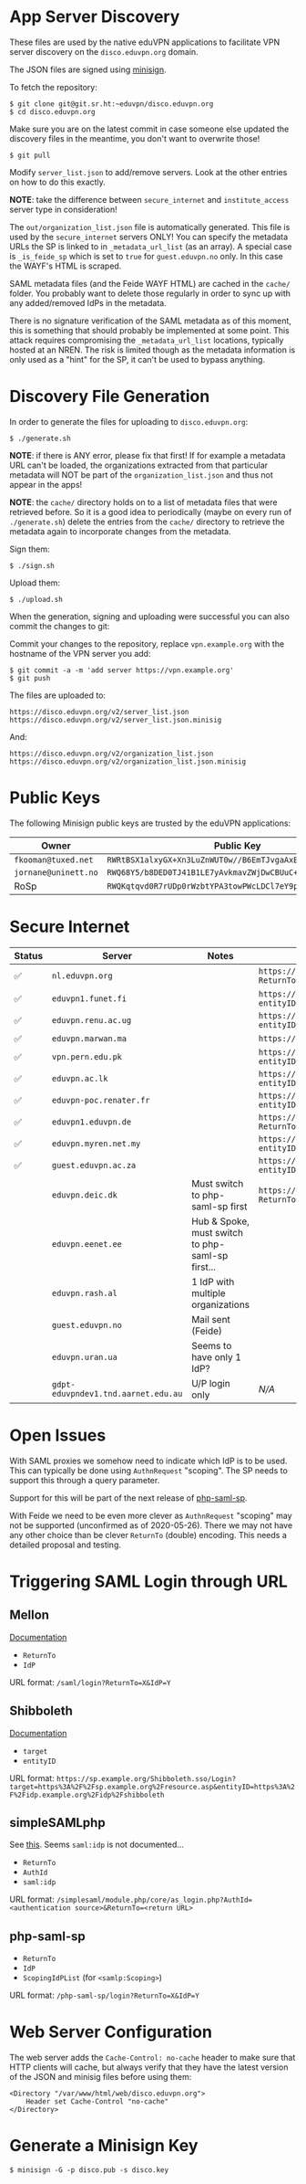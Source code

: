# App Server Discovery

These files are used by the native eduVPN applications to facilitate VPN server 
discovery on the `disco.eduvpn.org` domain.

The JSON files are signed using 
[minisign](https://jedisct1.github.io/minisign/).

To fetch the repository:

    $ git clone git@git.sr.ht:~eduvpn/disco.eduvpn.org
    $ cd disco.eduvpn.org

Make sure you are on the latest commit in case someone else updated the 
discovery files in the meantime, you don't want to overwrite those!

    $ git pull

Modify `server_list.json` to add/remove servers. Look at the other entries on
how to do this exactly. 

**NOTE**: take the difference between `secure_internet` and `institute_access` 
server type in consideration!

The `out/organization_list.json` file is automatically generated. This file is 
used by the `secure_internet` servers ONLY! You can specify the metadata URLs 
the SP is linked to in `_metadata_url_list` (as an array). A special case is 
`_is_feide_sp` which is set to `true` for `guest.eduvpn.no` only. In this case
the WAYF's HTML is scraped.

SAML metadata files (and the Feide WAYF HTML) are cached in the `cache/` 
folder. You probably want to delete those regularly in order to sync up with 
any added/removed IdPs in the metadata. 

There is no signature verification of the SAML metadata as of this moment, this 
is something that should probably be implemented at some point. This attack 
requires compromising the `_metadata_url_list` locations, typically hosted at 
an NREN. The risk is limited though as the metadata information is only used as 
a "hint" for the SP, it can't be used to bypass anything.

# Discovery File Generation

In order to generate the files for uploading to `disco.eduvpn.org`:

    $ ./generate.sh

**NOTE**: if there is ANY error, please fix that first! If for example a 
metadata URL can't be loaded, the organizations extracted from that particular
metadata will NOT be part of the `organization_list.json` and thus not appear 
in the apps!

**NOTE**: the `cache/` directory holds on to a list of metadata files that 
were retrieved before. So it is a good idea to periodically (maybe on every 
run of `./generate.sh`) delete the entries from the `cache/` directory to 
retrieve the metadata again to incorporate changes from the metadata.

Sign them:

    $ ./sign.sh

Upload them:

    $ ./upload.sh

When the generation, signing and uploading were successful you can also commit
the changes to git:

Commit your changes to the repository, replace `vpn.example.org` with the 
hostname of the VPN server you add:

    $ git commit -a -m 'add server https://vpn.example.org'
    $ git push

The files are uploaded to:

    https://disco.eduvpn.org/v2/server_list.json
    https://disco.eduvpn.org/v2/server_list.json.minisig

And:

    https://disco.eduvpn.org/v2/organization_list.json
    https://disco.eduvpn.org/v2/organization_list.json.minisig

# Public Keys

The following Minisign public keys are trusted by the eduVPN applications:

| Owner                | Public Key                                                 |
| -------------------- | ---------------------------------------------------------- |
| `fkooman@tuxed.net`  | `RWRtBSX1alxyGX+Xn3LuZnWUT0w//B6EmTJvgaAxBMYzlQeI+jdrO6KF` |
| `jornane@uninett.no` | `RWQ68Y5/b8DED0TJ41B1LE7yAvkmavZWjDwCBUuC+Z2pP9HaSawzpEDA` |
| RoSp                 | `RWQKqtqvd0R7rUDp0rWzbtYPA3towPWcLDCl7eY9pBMMI/ohCmrS0WiM` |

# Secure Internet 

| Status | Server                              | Notes                               | Authentication URL Template                                                           | Metadata URL |
| ------ | ----------------------------------- | ----------------------------------- | ------------------------------------------------------------------------------------- | ------------ |
| ✅️     | `nl.eduvpn.org`                     |                                     | `https://nl.eduvpn.org/php-saml-sp/login?ReturnTo=@RETURN_TO@&IdP=@ORG_ID@`           | `https://metadata.surfconext.nl/sp/https%253A%252F%252Fnl.eduvpn.org%252Fsaml`, `https://eva-saml-idp.eduroam.nl/simplesamlphp/saml2/idp/metadata.php` |
| ✅️     | `eduvpn1.funet.fi`                  |                                     | `https://eduvpn1.funet.fi/Shibboleth.sso/Login?entityID=@ORG_ID@&target=@RETURN_TO@`  | `https://haka.funet.fi/metadata/haka-metadata.xml` |
| ✅️     | `eduvpn.renu.ac.ug`                 |                                     | `https://eduvpn.renu.ac.ug/Shibboleth.sso/Login?entityID=@ORG_ID@&target=@RETURN_TO@` | `https://rif.renu.ac.ug/rr/metadata/federation/RIF/IDP/metadata.xml` |
| ✅️     | `eduvpn.marwan.ma`                  |                                     | `https://eduvpn.marwan.ma/saml/login?ReturnTo=@RETURN_TO@&IdP=@ORG_ID@`               | `https://www.eduidm.ma/metadata/eduidm.xml` |
| ✅️     | `vpn.pern.edu.pk`                   |                                     | `https://vpn.pern.edu.pk/Shibboleth.sso/Login?entityID=@ORG_ID@&target=@RETURN_TO@`   | `https://rr.pern.edu.pk/rr3/signedmetadata/federation/PERN-Federation/metadata.xml` |
| ✅️     | `eduvpn.ac.lk`                      |                                     | `https://eduvpn.ac.lk/Shibboleth.sso/Login?entityID=@ORG_ID@&target=@RETURN_TO@`      | `https://fr.ac.lk/signedmetadata/metadata.xml` |
| ✅️     | `eduvpn-poc.renater.fr`             |                                 | `https://eduvpn-poc.renater.fr/Shibboleth.sso/Login?entityID=@ORG_ID@&target=@RETURN_TO@` | `https://metadata.federation.renater.fr/eduVPN-58b9d/preview/preview-renater-eduVPN-metadata.xml` | 
| ✅️     | `eduvpn1.eduvpn.de`                 |                                     | `https://eduvpn1.eduvpn.de/saml/login?ReturnTo=@RETURN_TO@&IdP=@ORG_ID@`              | `https://www.aai.dfn.de/fileadmin/metadata/dfn-aai-basic-metadata.xml` |
| ✅️     | `eduvpn.myren.net.my`               |                                     | `https://eduvpn.myren.net.my/Shibboleth.sso/Login?entityID=@ORG_ID@&target=@RETURN_TO@` | `https://sifulan.my/metadata/metadata.xml` |
| ✅️     | `guest.eduvpn.ac.za`                |                                     | `https://guest.eduvpn.ac.za/Shibboleth.sso/Login?entityID=@ORG_ID@&target=@RETURN_TO@` | `https://metadata.safire.ac.za/safire-idp-proxy-metadata.xml` |
|        | `eduvpn.deic.dk`                    | Must switch to php-saml-sp first    | `https://eduvpn.deic.dk/php-saml-sp/login?ReturnTo=@RETURN_TO@&IdP=https://wayf.wayf.dk&ScopingIdpList=@ORG_ID@` | For Organization List: `https://metadata.wayf.dk/birk-idp.xml`, for SP: `https://metadata.wayf.dk/wayf-metadata.xml` |
|        | `eduvpn.eenet.ee`                   | Hub & Spoke, must switch to php-saml-sp first... | | `https://taeva.taat.edu.ee/module.php/janus/exportentities.php?state=prodaccepted&mimetype=application%2Fsamlmetadata%2Bxml&external=null` |
|        | `eduvpn.rash.al`                    | 1 IdP with multiple organizations   | | |
|        | `guest.eduvpn.no`                   | Mail sent (Feide)                   | | |
|        | `eduvpn.uran.ua`                    | Seems to have only 1 IdP?           | | |
|        | `gdpt-eduvpndev1.tnd.aarnet.edu.au` | U/P login only                      | _N/A_ | _N/A_ |

# Open Issues

With SAML proxies we somehow need to indicate which IdP is to be used. This can
typically be done using `AuthnRequest` "scoping". The SP needs to support this
through a query parameter.

Support for this will be part of the next release of 
[php-saml-sp](https://sr.ht/~fkooman/php-saml-sp).

With Feide we need to be even more clever as `AuthnRequest` "scoping" may not 
be supported (unconfirmed as of 2020-05-26). There we may not have any other 
choice than be clever `ReturnTo` (double) encoding. This needs a detailed 
proposal and testing.

# Triggering SAML Login through URL

## Mellon

[Documentation](https://github.com/latchset/mod_auth_mellon#manual-login)

- `ReturnTo`
- `IdP`

URL format: `/saml/login?ReturnTo=X&IdP=Y`

## Shibboleth

[Documentation](https://wiki.shibboleth.net/confluence/display/SP3/SessionInitiator#SessionInitiator-InitiatorProtocol)

- `target`
- `entityID`

URL format: `https://sp.example.org/Shibboleth.sso/Login?target=https%3A%2F%2Fsp.example.org%2Fresource.asp&entityID=https%3A%2F%2Fidp.example.org%2Fidp%2Fshibboleth`

## simpleSAMLphp

See [this](https://github.com/simplesamlphp/simplesamlphp/blob/master/modules/core/www/as_login.php). Seems `saml:idp` is not documented...

- `ReturnTo`
- `AuthId`
- `saml:idp`

URL format: `/simplesaml/module.php/core/as_login.php?AuthId=<authentication source>&ReturnTo=<return URL>`

## php-saml-sp

- `ReturnTo`
- `IdP`
- `ScopingIdPList` (for `<samlp:Scoping>`)

URL format: `/php-saml-sp/login?ReturnTo=X&IdP=Y`

# Web Server Configuration

The web server adds the `Cache-Control: no-cache` header to make sure that 
HTTP clients will cache, but always verify that they have the latest version 
of the JSON and minisig files before using them:

    <Directory "/var/www/html/web/disco.eduvpn.org">
        Header set Cache-Control "no-cache"
    </Directory>
    
# Generate a Minisign Key

    $ minisign -G -p disco.pub -s disco.key

